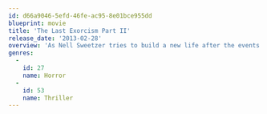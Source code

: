 ```yaml
---
id: d66a9046-5efd-46fe-ac95-8e01bce955dd
blueprint: movie
title: 'The Last Exorcism Part II'
release_date: '2013-02-28'
overview: 'As Nell Sweetzer tries to build a new life after the events of the first movie, the evil force that once possessed her returns with an even more horrific plan.'
genres:
  -
    id: 27
    name: Horror
  -
    id: 53
    name: Thriller
---
```


